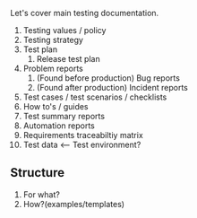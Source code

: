 
Let's cover main testing documentation.

1. Testing values / policy
2. Testing strategy
3. Test plan
    1. Release test plan
4. Problem reports
    1. (Found before production) Bug reports
    2. (Found after production) Incident reports
5. Test cases  / test scenarios / checklists
6. How to's / guides
7. Test summary reports
8. Automation reports
9. Requirements traceabiltiy matrix
10. Test data <-- Test environment?

## Structure
1. For what?
2. How?(examples/templates)